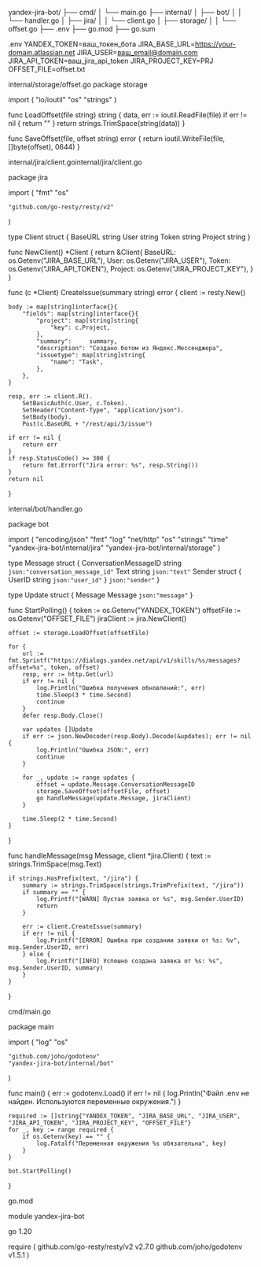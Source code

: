yandex-jira-bot/
├── cmd/
│   └── main.go
├── internal/
│   ├── bot/
│   │   └── handler.go
│   ├── jira/
│   │   └── client.go
│   ├── storage/
│   │   └── offset.go
├── .env
├── go.mod
├── go.sum


.env
YANDEX_TOKEN=ваш_токен_бота
JIRA_BASE_URL=https://your-domain.atlassian.net
JIRA_USER=ваш_email@domain.com
JIRA_API_TOKEN=ваш_jira_api_token
JIRA_PROJECT_KEY=PRJ
OFFSET_FILE=offset.txt

internal/storage/offset.go
package storage

import (
	"io/ioutil"
	"os"
	"strings"
)

func LoadOffset(file string) string {
	data, err := ioutil.ReadFile(file)
	if err != nil {
		return ""
	}
	return strings.TrimSpace(string(data))
}

func SaveOffset(file, offset string) error {
	return ioutil.WriteFile(file, []byte(offset), 0644)
}


internal/jira/client.gointernal/jira/client.go

package jira

import (
	"fmt"
	"os"

	"github.com/go-resty/resty/v2"
)

type Client struct {
	BaseURL string
	User    string
	Token   string
	Project string
}

func NewClient() *Client {
	return &Client{
		BaseURL: os.Getenv("JIRA_BASE_URL"),
		User:    os.Getenv("JIRA_USER"),
		Token:   os.Getenv("JIRA_API_TOKEN"),
		Project: os.Getenv("JIRA_PROJECT_KEY"),
	}
}

func (c *Client) CreateIssue(summary string) error {
	client := resty.New()

	body := map[string]interface{}{
		"fields": map[string]interface{}{
			"project": map[string]string{
				"key": c.Project,
			},
			"summary":     summary,
			"description": "Создано ботом из Яндекс.Мессенджера",
			"issuetype": map[string]string{
				"name": "Task",
			},
		},
	}

	resp, err := client.R().
		SetBasicAuth(c.User, c.Token).
		SetHeader("Content-Type", "application/json").
		SetBody(body).
		Post(c.BaseURL + "/rest/api/3/issue")

	if err != nil {
		return err
	}
	if resp.StatusCode() >= 300 {
		return fmt.Errorf("Jira error: %s", resp.String())
	}
	return nil
}

internal/bot/handler.go


package bot

import (
	"encoding/json"
	"fmt"
	"log"
	"net/http"
	"os"
	"strings"
	"time"
	"yandex-jira-bot/internal/jira"
	"yandex-jira-bot/internal/storage"
)

type Message struct {
	ConversationMessageID string `json:"conversation_message_id"`
	Text                  string `json:"text"`
	Sender                struct {
		UserID string `json:"user_id"`
	} `json:"sender"`
}

type Update struct {
	Message Message `json:"message"`
}

func StartPolling() {
	token := os.Getenv("YANDEX_TOKEN")
	offsetFile := os.Getenv("OFFSET_FILE")
	jiraClient := jira.NewClient()

	offset := storage.LoadOffset(offsetFile)

	for {
		url := fmt.Sprintf("https://dialogs.yandex.net/api/v1/skills/%s/messages?offset=%s", token, offset)
		resp, err := http.Get(url)
		if err != nil {
			log.Println("Ошибка получения обновлений:", err)
			time.Sleep(3 * time.Second)
			continue
		}
		defer resp.Body.Close()

		var updates []Update
		if err := json.NewDecoder(resp.Body).Decode(&updates); err != nil {
			log.Println("Ошибка JSON:", err)
			continue
		}

		for _, update := range updates {
			offset = update.Message.ConversationMessageID
			storage.SaveOffset(offsetFile, offset)
			go handleMessage(update.Message, jiraClient)
		}

		time.Sleep(2 * time.Second)
	}
}

func handleMessage(msg Message, client *jira.Client) {
	text := strings.TrimSpace(msg.Text)

	if strings.HasPrefix(text, "/jira") {
		summary := strings.TrimSpace(strings.TrimPrefix(text, "/jira"))
		if summary == "" {
			log.Printf("[WARN] Пустая заявка от %s", msg.Sender.UserID)
			return
		}

		err := client.CreateIssue(summary)
		if err != nil {
			log.Printf("[ERROR] Ошибка при создании заявки от %s: %v", msg.Sender.UserID, err)
		} else {
			log.Printf("[INFO] Успешно создана заявка от %s: %s", msg.Sender.UserID, summary)
		}
	}
}


cmd/main.go

package main

import (
	"log"
	"os"

	"github.com/joho/godotenv"
	"yandex-jira-bot/internal/bot"
)

func main() {
	err := godotenv.Load()
	if err != nil {
		log.Println("Файл .env не найден. Используются переменные окружения.")
	}

	required := []string{"YANDEX_TOKEN", "JIRA_BASE_URL", "JIRA_USER", "JIRA_API_TOKEN", "JIRA_PROJECT_KEY", "OFFSET_FILE"}
	for _, key := range required {
		if os.Getenv(key) == "" {
			log.Fatalf("Переменная окружения %s обязательна", key)
		}
	}

	bot.StartPolling()
}


go.mod

module yandex-jira-bot

go 1.20

require (
	github.com/go-resty/resty/v2 v2.7.0
	github.com/joho/godotenv v1.5.1
)
